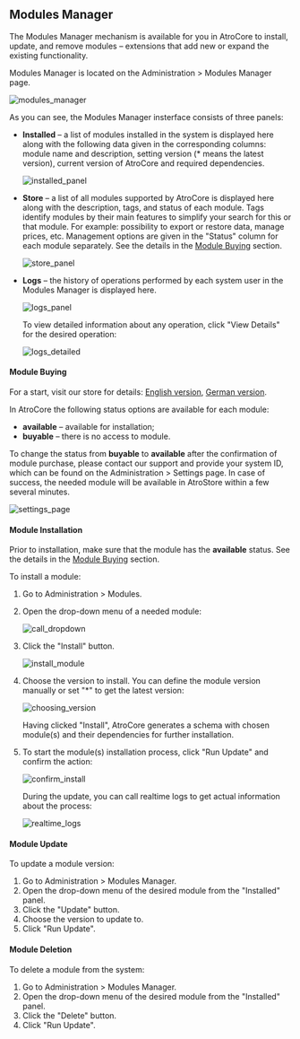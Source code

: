 ## Modules Manager

The Modules Manager mechanism is available for you in AtroCore to install, update, and remove modules – extensions that add new or expand the existing functionality.

Modules Manager is located on the Administration > Modules Manager page.

![modules_manager](../../_assets/administration/module-manager/module_manager_en.png)

As you can see, the Modules Manager insterface consists of three panels:

* **Installed** – a list of modules installed in the system is displayed here along with the following data given in the corresponding columns: module name and description, setting version (* means the latest version), current version of AtroCore and required dependencies.

  ![installed_panel](../../_assets/administration/module-manager/module_manager_installed_en.png)
  
* **Store** – a list of all modules supported by AtroCore is displayed here along with the description, tags, and status of each module. Tags identify modules by their main features to simplify your search for this or that module. For example: possibility to export or restore data, manage prices, etc. Management options are given in the "Status" column for each module separately. See the details in the [Module Buying](#module-buying) section.   

  ![store_panel](../../_assets/administration/module-manager/module_manager_store_en.png)

* **Logs** – the history of operations performed by each system user in the Modules Manager is displayed here.

  ![logs_panel](../../_assets/administration/module-manager/module_manager_logs_en.png)
  
  To view detailed information about any operation, click "View Details"  for the desired operation:
  
  ![logs_detailed](../../_assets/administration/module-manager/module_manager_logs_detailed_en.png)

#### Module Buying

For a start, visit our store for details: [English version](https://atropim.com/store), [German version](https://atropim.com/de/shop).

In AtroCore the following status options are available for each module:

* **available** – available for installation;
* **buyable** – there is no access to module.

To change the status from **buyable** to **available** after the confirmation of module purchase, please contact our support and provide your system ID, which can be found on the Administration > Settings page. In case of success, the needed module will be available in AtroStore within a few several minutes.
<!-- давайте зробимо інтерактивним слово support, щоб по кліку на нього відкривалося вікно створення нового листа з імейлом нашого сапорту в полі To -->
    
![settings_page](../../_assets/administration/module-manager/module_manager_settings_en.png)

#### Module Installation

Prior to installation, make sure that the module has the **available** status. See the details in the [Module Buying](#module-buying) section.

To install a module:

1. Go to Administration > Modules.
2. Open the drop-down menu of a needed module:

   ![call_dropdown](../../_assets/administration/module-manager/module_manager_drondown_en.png)
3. Click the "Install" button.

   ![install_module](../../_assets/administration/module-manager/module_manager_install_en.png)
4. Choose the version to install. You can define the module version manually or set "*" to get the latest version:

   ![choosing_version](../../_assets/administration/module-manager/module_manager_versions_en.png)
   
   Having clicked "Install", AtroCore generates a schema with chosen module(s) and their dependencies for further installation.

5. To start the module(s) installation process, click "Run Update" and confirm the action: 
   
   ![confirm_install](../../_assets/administration/module-manager/module_manager_confirm_en.png)

   During the update, you can call realtime logs to get actual information about the process:
   
   ![realtime_logs](../../_assets/administration/module-manager/module_manager_realtime_logs_en.png)

#### Module Update

To update a module version:

1. Go to Administration > Modules Manager.
2. Open the drop-down menu of the desired module from the "Installed" panel.
3. Click the "Update" button.
4. Choose the version to update to.
5. Click "Run Update".

#### Module Deletion

To delete a module from the system:

1. Go to Administration > Modules Manager.
2. Open the drop-down menu of the desired module from the "Installed" panel.
3. Click the "Delete" button.
4. Click "Run Update".
